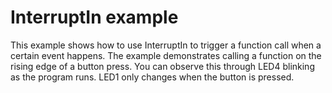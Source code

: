 # InterruptIn example

This example shows how to use InterruptIn to trigger a function call when a certain event happens. The example demonstrates calling a function on the rising edge of a button press. You can observe this through LED4 blinking as the program runs. LED1 only changes when the button is pressed. 
